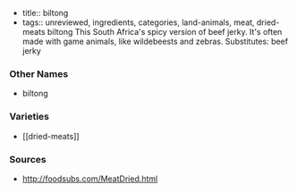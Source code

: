 - title:: biltong
- tags:: unreviewed, ingredients, categories, land-animals, meat, dried-meats
biltong This South Africa's spicy version of beef jerky. It's often made with game animals, like wildebeests and zebras. Substitutes: beef jerky

### Other Names

* biltong

### Varieties

* [[dried-meats]]

### Sources
* http://foodsubs.com/MeatDried.html
